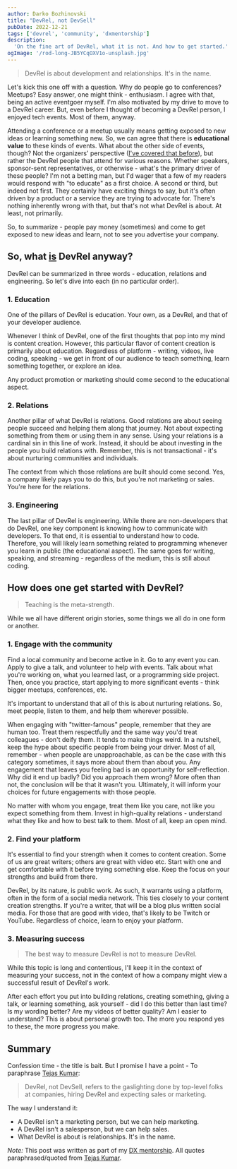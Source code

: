 ```yaml
---
author: Darko Bozhinovski
title: "DevRel, not DevSell"
pubDate: 2022-12-21
tags: ['devrel', 'community', 'dxmentorship']
description:
  'On the fine art of DevRel, what it is not. And how to get started.'
ogImage: '/rod-long-JB5YCqOXV1o-unsplash.jpg'
---
```


> DevRel is about development and relationships. It's in the name.

Let's kick this one off with a question. Why do people go to conferences? Meetups? Easy answer, one might think - enthusiasm. I agree with that, being an active eventgoer myself. I'm also motivated by my drive to move to a DevRel career. But, even before I thought of becoming a DevRel person, I enjoyed tech events. Most of them, anyway.

Attending a conference or a meetup usually means getting exposed to new ideas or learning something new. So, we can agree that there is **educational value** to these kinds of events. What about the other side of events, though? Not the organizers' perspective ([I've covered that before](/posts/on-meetups-community-and-principles)), but rather the DevRel people that attend for various reasons. Whether speakers, sponsor-sent representatives, or otherwise - what's the primary driver of these people? I'm not a betting man, but I'd wager that a few of my readers would respond with "to educate" as a first choice. A second or third, but indeed not first. They certainly have exciting things to say, but it's often driven by a product or a service they are trying to advocate for. There's nothing inherently wrong with that, but that's not what DevRel is about. At least, not primarily.

So, to summarize - people pay money (sometimes) and come to get exposed to new ideas and learn, not to see you advertise your company.

## So, what <u>is</u> DevRel anyway?

DevRel can be summarized in three words - education, relations and engineering. So let's dive into each (in no particular order).

### 1. Education

One of the pillars of DevRel is education. Your own, as a DevRel, and that of your developer audience.

Whenever I think of DevRel, one of the first thoughts that pop into my mind is content creation. However, this particular flavor of content creation is primarily about education. Regardless of platform - writing, videos, live coding, speaking - we get in front of our audience to teach something, learn something together, or explore an idea.

Any product promotion or marketing should come second to the educational aspect. 

### 2. Relations

Another pillar of what DevRel is relations. Good relations are about seeing people succeed and helping them along that journey. Not about expecting something from them or using them in any sense. Using your relations is a cardinal sin in this line of work. Instead, it should be about investing in the people you build relations with. Remember, this is not transactional - it's about nurturing communities and individuals. 

The context from which those relations are built should come second. Yes, a company likely pays you to do this, but you're not marketing or sales. You're here for the relations.

### 3. Engineering

The last pillar of DevRel is engineering. While there are non-developers that do DevRel, one key component is knowing how to communicate with developers. To that end, it is essential to understand how to code. Therefore, you will likely learn something related to programming whenever you learn in public (the educational aspect). The same goes for writing, speaking, and streaming - regardless of the medium, this is still about coding.

## How does one get started with DevRel?

> Teaching is the meta-strength.

While we all have different origin stories, some things we all do in one form or another.

### 1. Engage with the community

Find a local community and become active in it. Go to any event you can. Apply to give a talk, and volunteer to help with events. Talk about what you're working on, what you learned last, or a programming side project. Then, once you practice, start applying to more significant events - think bigger meetups, conferences, etc.

It's important to understand that all of this is about nurturing relations. So, meet people, listen to them, and help them wherever possible.

When engaging with "twitter-famous" people, remember that they are human too. Treat them respectfully and the same way you'd treat colleagues - don't deify them. It tends to make things weird. In a nutshell, keep the hype about specific people from being your driver. Most of all, remember - when people are unapproachable, as can be the case with this category sometimes, it says more about them than about you. Any engagement that leaves you feeling bad is an opportunity for self-reflection. Why did it end up badly? Did you approach them wrong? More often than not, the conclusion will be that it wasn't you. Ultimately, it will inform your choices for future engagements with those people.

No matter with whom you engage, treat them like you care, not like you expect something from them. Invest in high-quality relations - understand what they like and how to best talk to them. Most of all, keep an open mind.
### 2. Find your platform

It's essential to find your strength when it comes to content creation. Some of us are great writers; others are great with video etc. Start with one and get comfortable with it before trying something else. Keep the focus on your strengths and build from there. 

DevRel, by its nature, is public work. As such, it warrants using a platform, often in the form of a social media network. This ties closely to your content creation strengths. If you're a writer, that will be a blog plus written social media. For those that are good with video, that's likely to be Twitch or YouTube. Regardless of choice, learn to enjoy your platform.

### 3. Measuring success

> The best way to measure DevRel is not to measure DevRel.

While this topic is long and contentious, I'll keep it in the context of measuring your success, not in the context of how a company might view a successful result of DevRel's work.

After each effort you put into building relations, creating something, giving a talk, or learning something, ask yourself - did I do this better than last time? Is my wording better? Are my videos of better quality? Am I easier to understand? This is about personal growth too. The more you respond yes to these, the more progress you make. 

## Summary

Confession time - the title is bait. But I promise I have a point - To paraphrase [Tejas Kumar](https://twitter.com/TejasKumar_): 

> DevRel, not DevSell, refers to the gaslighting done by top-level folks at companies, hiring DevRel and expecting sales or marketing.

The way I understand it:
- A DevRel isn't a marketing person, but we can help marketing.
- A DevRel isn't a salesperson, but we can help sales.
- What DevRel is about is relationships. It's in the name.

_Note:_ This post was written as part of my [DX mentorship](https://www.dxmentorship.com). All quotes paraphrased/quoted from [Tejas Kumar](https://twitter.com/TejasKumar_).
